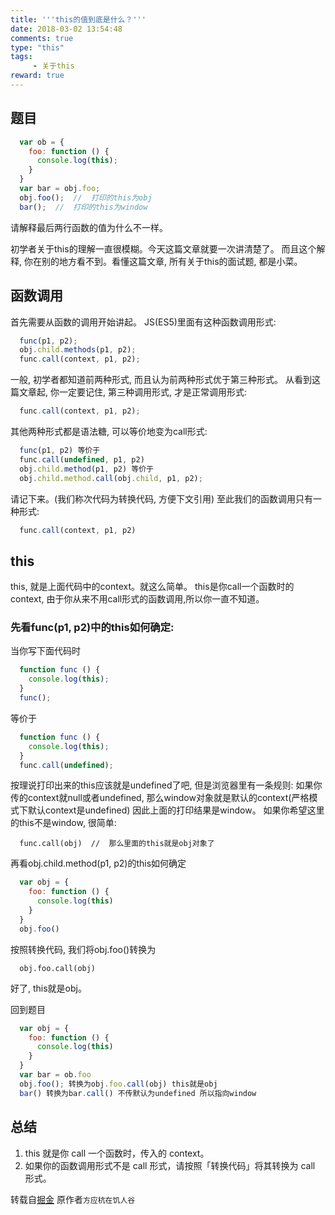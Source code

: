 ```yaml
---
title: '''this的值到底是什么？'''
date: 2018-03-02 13:54:48
comments: true
type: "this"
tags:
     - 关于this
reward: true
---
```

##  题目
  ```js
    var ob = {
      foo: function () {
        console.log(this);
      }
    }
    var bar = obj.foo;
    obj.foo();  //  打印的this为obj
    bar();  //  打印的this为window
  ```
  请解释最后两行函数的值为什么不一样。
<!--more-->
  初学者关于this的理解一直很模糊。今天这篇文章就要一次讲清楚了。
  而且这个解释, 你在别的地方看不到。看懂这篇文章, 所有关于this的面试题, 都是小菜。

##  函数调用
  首先需要从函数的调用开始讲起。
  JS(ES5)里面有这种函数调用形式:
  ```js
    func(p1, p2);
    obj.child.methods(p1, p2);
    func.call(context, p1, p2);
  ```
  一般, 初学者都知道前两种形式, 而且认为前两种形式优于第三种形式。
  从看到这篇文章起, 你一定要记住, 第三种调用形式, 才是正常调用形式:
  ```js
    func.call(context, p1, p2);
  ```
  其他两种形式都是语法糖, 可以等价地变为call形式:

  ```js
    func(p1, p2) 等价于
    func.call(undefined, p1, p2)
    obj.child.method(p1, p2) 等价于
    obj.child.method.call(obj.child, p1, p2);
  ```

  请记下来。(我们称次代码为转换代码, 方便下文引用)
  至此我们的函数调用只有一种形式:
  ```js
    func.call(context, p1, p2)
  ```
## this
this, 就是上面代码中的context。就这么简单。
this是你call一个函数时的context, 由于你从来不用call形式的函数调用,所以你一直不知道。
  
  ### 先看func(p1, p2)中的this如何确定:  
  当你写下面代码时
```js
  function func () {
    console.log(this);
  }
  func();
```
等价于
```js
  function func () {
    console.log(this);
  }
  func.call(undefined);
```
按理说打印出来的this应该就是undefined了吧, 但是浏览器里有一条规则:
如果你传的context就null或者undefined, 那么window对象就是默认的context(严格模式下默认context是undefined)
因此上面的打印结果是window。
如果你希望这里的this不是window, 很简单:
```
  func.call(obj)  //  那么里面的this就是obj对象了
```
再看obj.child.method(p1, p2)的this如何确定
```js
  var obj = {
    foo: function () {
      console.log(this)
    }
  }
  obj.foo()
```
按照转换代码, 我们将obj.foo()转换为
```
  obj.foo.call(obj)
```
好了, this就是obj。

回到题目
```js
  var obj = {
    foo: function () {
      console.log(this)
    }
  }
  var bar = ob.foo
  obj.foo(); 转换为obj.foo.call(obj) this就是obj
  bar() 转换为bar.call() 不传默认为undefined 所以指向window
```
##  总结
1. this 就是你 call 一个函数时，传入的 context。
2. 如果你的函数调用形式不是 call 形式，请按照「转换代码」将其转换为 call 形式。

转载自[掘金](https://juejin.im/post/5857dad461ff4b00686cf97a)
原作者`方应杭在饥人谷`
